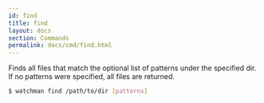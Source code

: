 ```yaml
---
id: find
title: find
layout: docs
section: Commands
permalink: docs/cmd/find.html
---
```


Finds all files that match the optional list of patterns under the
specified dir.  If no patterns were specified, all files are returned.

```bash
$ watchman find /path/to/dir [patterns]
```
